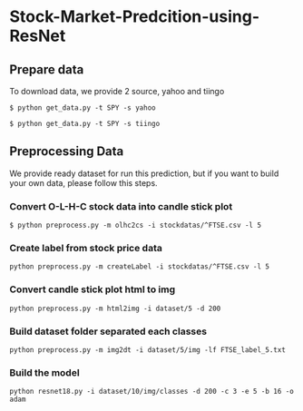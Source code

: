 # Stock-Market-Predcition-using-ResNet

## Prepare data
To download data, we provide 2 source, yahoo and tiingo

```shell-script
$ python get_data.py -t SPY -s yahoo
```
```shell-script
$ python get_data.py -t SPY -s tiingo
```
## Preprocessing Data
We provide ready dataset for run this prediction, but if you want to build your own data, please follow this steps.

### Convert O-L-H-C stock data into candle stick plot
```shell-script
$ python preprocess.py -m olhc2cs -i stockdatas/^FTSE.csv -l 5
```

### Create label from stock price data
```shell-script
python preprocess.py -m createLabel -i stockdatas/^FTSE.csv -l 5
```

### Convert candle stick plot html to img
```shell-script
python preprocess.py -m html2img -i dataset/5 -d 200
```

### Build dataset folder separated each classes
```shell-script
python preprocess.py -m img2dt -i dataset/5/img -lf FTSE_label_5.txt
```

### Build the model
```shell-script
python resnet18.py -i dataset/10/img/classes -d 200 -c 3 -e 5 -b 16 -o adam
```

